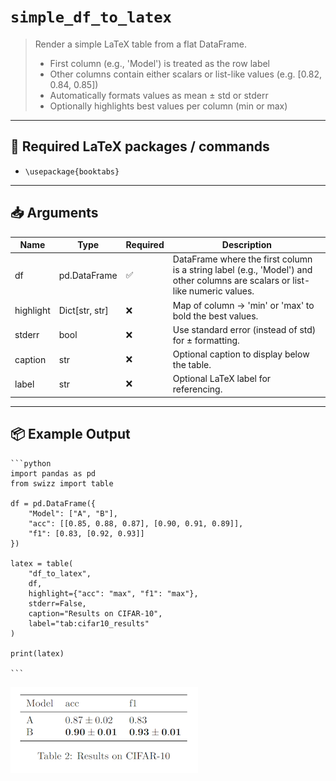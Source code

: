 # `simple_df_to_latex`

> Render a simple LaTeX table from a flat DataFrame.
> - First column (e.g., 'Model') is treated as the row label
> - Other columns contain either scalars or list-like values (e.g. [0.82, 0.84, 0.85])
> - Automatically formats values as mean ± std or stderr
> - Optionally highlights best values per column (min or max)

---

## 🧾 Required LaTeX packages / commands

- `\usepackage{booktabs}`


---

## 📥 Arguments

| Name | Type | Required | Description |
|------|------|----------|-------------|
| df | pd.DataFrame | ✅ | DataFrame where the first column is a string label (e.g., 'Model') and other columns are scalars or list-like numeric values. |
| highlight | Dict[str, str] | ❌ | Map of column → 'min' or 'max' to bold the best values. |
| stderr | bool | ❌ | Use standard error (instead of std) for ± formatting. |
| caption | str | ❌ | Optional caption to display below the table. |
| label | str | ❌ | Optional LaTeX label for referencing. |

---

## 📦 Example Output

````{dropdown} Click to show example code
```python
import pandas as pd
from swizz import table

df = pd.DataFrame({
    "Model": ["A", "B"],
    "acc": [[0.85, 0.88, 0.87], [0.90, 0.91, 0.89]],
    "f1": [0.83, [0.92, 0.93]]
})

latex = table(
    "df_to_latex",
    df,
    highlight={"acc": "max", "f1": "max"},
    stderr=False,
    caption="Results on CIFAR-10",
    label="tab:cifar10_results"
)

print(latex)

```
````

<img src="../../_static/images/tables/simple_df_to_latex.png" alt="simple_df_to_latex" style="max-width: 100%; width: auto; height: auto; max-height: 450px;">
